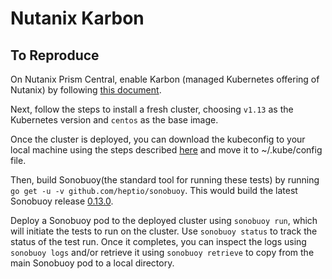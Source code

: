 Nutanix Karbon
===
 To Reproduce
---
 On Nutanix Prism Central, enable Karbon (managed Kubernetes offering of Nutanix) by following
[this document](https://portal.nutanix.com/#/page/docs/details?targetId=Karbon-v08:kar-containers-install-t.html).
 
Next, follow the steps to install a fresh cluster, choosing `v1.13` as the Kubernetes
version and `centos` as the base image.

 Once the cluster is deployed, you can download the kubeconfig to your local machine using
the steps described [here](https://portal.nutanix.com/#/page/docs/details?targetId=Karbon-v08:kar-containers-download-kubeconfig-t.html) and move it to ~/.kube/config file.

Then, build Sonobuoy(the standard tool for running these tests) by running `go get -u -v github.com/heptio/sonobuoy`.
This would build the latest Sonobuoy release [0.13.0](https://github.com/heptio/sonobuoy/releases/tag/v0.13.0).

Deploy a Sonobuoy pod to the deployed cluster using `sonobuoy run`, which will initiate the tests to run on
the cluster. Use `sonobuoy status` to track the status of the test run. Once it completes, you
can inspect the logs using `sonobuoy logs` and/or retrieve it using `sonobuoy retrieve` 
to copy from the main Sonobuoy pod to a local directory.
